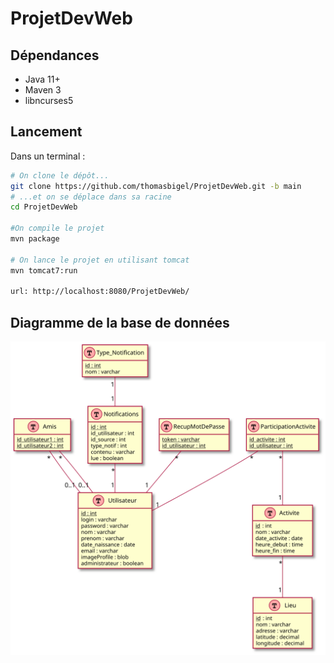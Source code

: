 # ProjetDevWeb

## Dépendances

- Java 11+
- Maven 3
- libncurses5

## Lancement

Dans un terminal :
```bash
# On clone le dépôt...
git clone https://github.com/thomasbigel/ProjetDevWeb.git -b main
# ...et on se déplace dans sa racine
cd ProjetDevWeb

#On compile le projet
mvn package

# On lance le projet en utilisant tomcat
mvn tomcat7:run

url: http://localhost:8080/ProjetDevWeb/
```
## Diagramme de la base de données

![diagramme de classe base de données](./doc/uml_database.svg)
